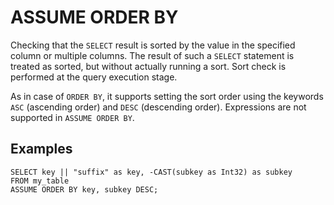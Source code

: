 # ASSUME ORDER BY

Checking that the `SELECT` result is sorted by the value in the specified column or multiple columns. The result of such a `SELECT` statement is treated as sorted, but without actually running a sort. Sort check is performed at the query execution stage.

As in case of `ORDER BY`, it supports setting the sort order using the keywords `ASC` (ascending order) and `DESC` (descending order). Expressions are not supported in `ASSUME ORDER BY`.

## Examples

```yql
SELECT key || "suffix" as key, -CAST(subkey as Int32) as subkey
FROM my_table
ASSUME ORDER BY key, subkey DESC;
```

